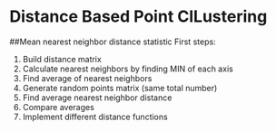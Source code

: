 Distance Based Point ClLustering
============


##Mean nearest neighbor distance statistic
First steps:
  1. Build distance matrix
  2. Calculate nearest neighbors by finding MIN of each axis 
  3. Find average of nearest neighbors
  4. Generate random points matrix (same total number)
  5. Find average nearest neighbor distance
  6. Compare averages
  7. Implement different distance functions
